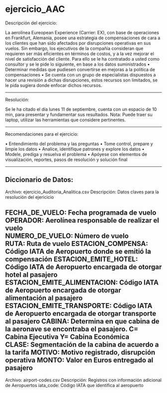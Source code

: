 # ejercicio_AAC

Descripción del ejercicio:

La aerolínea Eureopean Experience (Carrier: EX), con base de operaciones en Frankfurt, Alemania, posee una estrategia de compensaciones de cara a los clientes que han sido afectados por disrupciones operativas en sus vuelos. Sin embargo, los ejecutivos de la compañía consideran que requieren ser más eficientes en términos de costos, y a la vez mejorar el nivel de satisfacción del cliente.
Para ello se le ha contratado a usted como consultor y se le pide lo siguiente, en base a los datos suministrados
•	Determinar medidas que pudiesen convertirse en mejoras a la política de compensaciones
•	Se cuenta con un grupo de especialistas dispuestos a hacer una revisión a dichas disrupciones, estos recursos son limitados, se le pida sugiera donde enfocar dichos recursos.


-----------------------------------------------------------------------------------------------------
Resolución:

Se le ha citado el día lunes 11 de septiembre, cuenta con un espacio de 10 min, para presentar y fundamentar sus resultados. 
Nota: Puede traer su laptop, utilizar las herramientas que considere pertinentes.

-----------------------------------------------------------------------------------------------------
Recomendaciones para el ejercicio:

•	Entendimiento del problema y las preguntas
•	Tome control, prepare y limpie los datos
•	Analice, identifique patrones y explore los datos
•	Modele, prediga y resuelva el problema
•	Apóyese con elementos de visualización, reportes, pasos de resolución y solución final

-----------------------------------------------------------------------------------------------------
Diccionario de Datos:
-----------------------------------------------------------------------------------------------------
Archivo: ejercicio_Auditoria_Analitica.csv
Descripción: Datos claves para la resolución del ejericicio

FECHA_DE_VUELO: Fecha programada de vuelo
OPERADOR: Aerolínea responsable de realizar el vuelo	
NUMERO_DE_VUELO: Número de vuelo	
RUTA: Ruta de vuelo
ESTACION_COMPENSA: Código IATA de Aeropuerto donde se emitió la compensación
ESTACION_EMITE_HOTEL: Código IATA de Aeropuerto encargada de otorgar hotel al pasajero
ESTACION_EMITE_ALIMENTACION:	Código IATA de Aeropuerto encargada de otorgar alimentación al pasajero
ESTACION_EMITE_TRANSPORTE: Código IATA de Aeropuerto encargada de otorgar transporte al pasajero
CABINA: Determina en que cabina de la aeronave se encontraba el pasajero. C= Cabina Ejecutiva Y= Cabina Económica	
CLASE: Segmentación de la cabina de acuerdo a la tarifa 
MOTIVO: Motivo registrado, disrupción operativa
MONTO: Valor en Euros entregado al pasajero
-----------------------------------------------------------------------------------------------------
Archivo: airport-codes.csv
Descripción: Registros con información adicional de Aeropuertos
iata_code: Código IATA que identifica al aeropuerto

